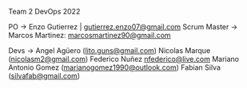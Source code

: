 Team 2 
DevOps 2022

PO -> Enzo Gutierrez | gutierrez.enzo07@gmail.com
Scrum Master -> Marcos Martinez: marcosmartinez90@gmail.com

Devs ->
Angel Agüero (lito.guns@gmail.com)
Nicolas Marque (nicolasm2@gmail.com)
Federico Nuñez nfederico@live.com
Mariano Antonio Gomez (marianogomez1990@outlook.com)
Fabian Silva (silvafab@gmail.com)
